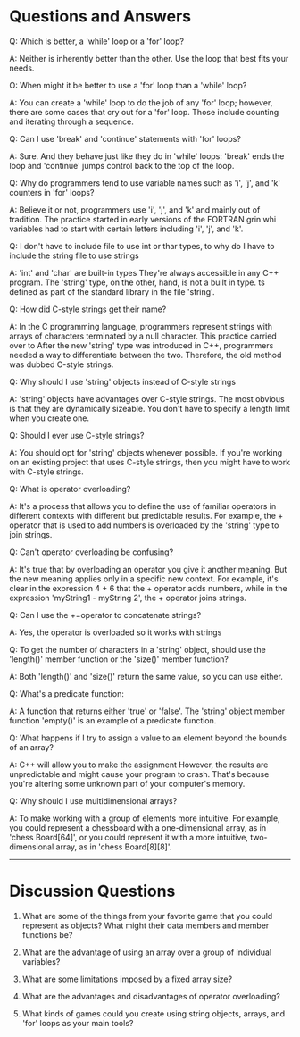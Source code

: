 # Questions and Answers

Q: Which is better, a 'while' loop or a 'for' loop?

A: Neither is inherently better than the other. Use the loop that best fits your needs.

O: When might it be better to use a 'for' loop than a 'while' loop?

A: You can create a 'while' loop to do the job of any 'for' loop; however, there are some cases that cry out for a 'for' loop. Those include counting and iterating through a sequence.

Q: Can I use 'break' and 'continue' statements with 'for' loops?

A: Sure. And they behave just like they do in 'while' loops: 'break' ends the loop and 'continue' jumps control back to the top of the loop.

Q: Why do programmers tend to use variable names such as 'i', 'j', and 'k' counters in 'for' loops?

A: Believe it or not, programmers use 'i', 'j', and 'k' and mainly out of tradition. The practice started in early versions of the FORTRAN grin whi variables had to start with certain letters including 'i', 'j', and 'k'.

Q: I don't have to include file to use int or thar types, to why do I have to include the string file to use strings

A: 'int' and 'char' are built-in types They're always accessible in any C++ program. The 'string' type, on the other, hand, is not a built in type. ts defined as part of the standard library in the file 'string'.

Q: How did C-style strings get their name?

A: In the C programming language, programmers represent strings with arrays of characters terminated by a null character. This practice carried over to After the new 'string' type was introduced in C++, programmers needed a way to differentiate between the two. Therefore, the old method was dubbed C-style strings.

Q: Why should I use 'string' objects instead of C-style strings

A: 'string' objects have advantages over C-style strings. The most obvious is that they are dynamically sizeable. You don't have to specify a length limit when you create one.

Q: Should I ever use C-style strings?

A: You should opt for 'string' objects whenever possible. If you're working on an existing project that uses C-style strings, then you might have to work with C-style strings. 

Q: What is operator overloading?

A: It's a process that allows you to define the use of familiar operators in different contexts with different but predictable results. For example, the + operator that is used to add numbers is overloaded by the 'string' type to join strings. 

Q: Can't operator overloading be confusing?

A: It's true that by overloading an operator you give it another meaning. But the new meaning applies only in a specific new context. For example, it's clear in the expression 4 + 6 that the + operator adds numbers, while in the expression 'myString1 - myString 2', the + operator joins strings. 

Q: Can I use the +=operator to concatenate strings?

A: Yes, the operator is overloaded so it works with strings

Q: To get the number of characters in a 'string' object, should use the 'length()' member function or the 'size()' member function?

A: Both 'length()' and 'size()' return the same value, so you can use either. 

Q: What's a predicate function:

A: A function that returns either 'true' or 'false'. The 'string' object member function 'empty()' is an example of a predicate function.

Q: What happens if I try to assign a value to an element beyond the bounds of an array?

A: C++ will allow you to make the assignment However, the results are unpredictable and might cause your program to crash. That's because you're altering some unknown part of your computer's memory. 

Q: Why should I use multidimensional arrays?

A: To make working with a group of elements more intuitive. For example, you could represent a chessboard with a one-dimensional array, as in 'chess Board[64]', or you could represent it with a more intuitive, two-dimensional array, as in 'chess Board[8][8]'.

---

# Discussion Questions

1. What are some of the things from your favorite game that you could represent as objects? What might their data members and member functions be?

2. What are the advantage of using an array over a group of individual variables?

3. What are some limitations imposed by a fixed array size?

4. What are the advantages and disadvantages of operator overloading?

5. What kinds of games could you create using string objects, arrays, and 'for' loops as your main tools?